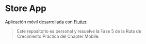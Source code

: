 # Store App

Aplicación móvil desarrollada con [Flutter](https://flutter.dev/).

> Este repositorio es personal y resuelve la Fase 5 de la Ruta de Crecimiento Práctica del Chapter Mobile.
